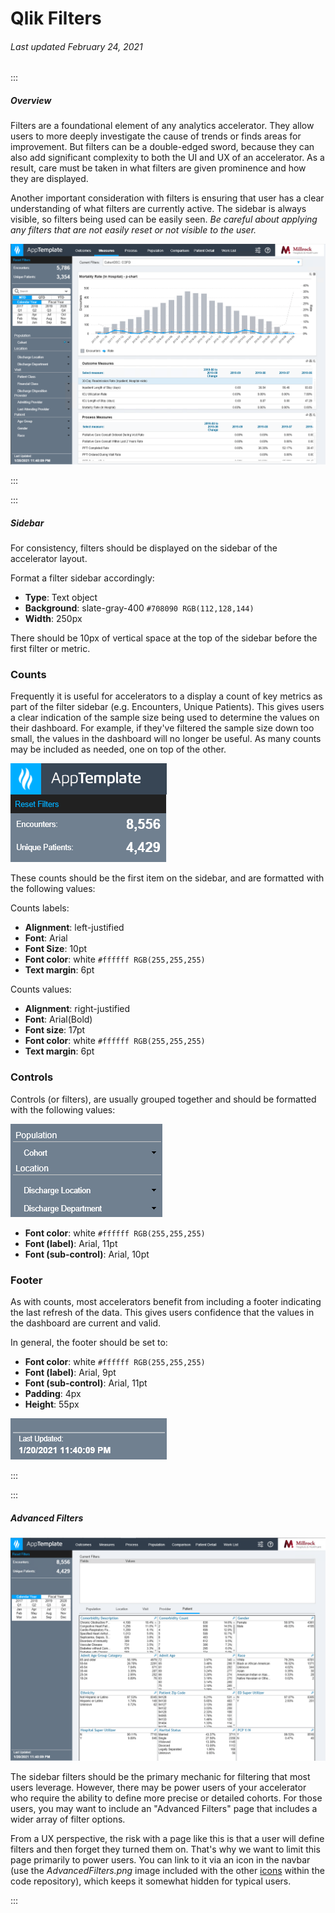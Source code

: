 # Qlik Filters

###### Last updated February 24, 2021

:::

##### Overview

Filters are a foundational element of any analytics accelerator.
They allow users to more deeply investigate the cause of trends or finds areas for improvement.
But filters can be a double-edged sword, because they can also add significant complexity to both the UI and UX of an accelerator.
As a result, care must be taken in what filters are given prominence and how they are displayed.

Another important consideration with filters is ensuring that user has a clear understanding of what filters are currently active.
The sidebar is always visible, so filters being used can be easily seen.
*Be careful about applying any filters that are not easily reset or not visible to the user.*

![Filter Sidebar](./assets/analytics/qlik/qlik-filter-pane.png "Filter Sidebar")

:::

:::

##### Sidebar

For consistency, filters should be displayed on the sidebar of the accelerator layout.

Format a filter sidebar accordingly:
- **Type**: Text object
- **Background**: slate-gray-400 `#708090 RGB(112,128,144)`
- **Width**: 250px

There should be 10px of vertical space at the top of the sidebar before the first filter or metric.

### Counts

Frequently it is useful for accelerators to a display a count of key metrics as part of the filter sidebar (e.g. Encounters, Unique Patients).
This gives users a clear indication of the sample size being used to determine the values on their dashboard.
For example, if they've filtered the sample size down too small, the values in the dashboard will no longer be useful.
As many counts may be included as needed, one on top of the other.

![Filter Counts](./assets/analytics/qlik/qlik-filter-counts.png "Filter Counts")

These counts should be the first item on the sidebar, and are formatted with the following values:

Counts labels:
- **Alignment**: left-justified
- **Font**: Arial
- **Font Size**: 10pt
- **Font color**: white `#ffffff RGB(255,255,255)`
- **Text margin**: 6pt

Counts values:
- **Alignment**: right-justified
- **Font**: Arial(Bold)
- **Font size**: 17pt
- **Font color**: white `#ffffff RGB(255,255,255)`
- **Text margin**: 6pt

### Controls

Controls (or filters), are usually grouped together and should be formatted with the following values:

![Filter Control](./assets/analytics/qlik/qlik-filter-control.png "Filter Control")

- **Font color**: white `#ffffff RGB(255,255,255)`
- **Font (label)**: Arial, 11pt
- **Font (sub-control)**: Arial, 10pt

### Footer

As with counts, most accelerators benefit from including a footer indicating the last refresh of the data.
This gives users confidence that the values in the dashboard are current and valid.

In general, the footer should be set to:

- **Font color**: white `#ffffff RGB(255,255,255)`
- **Font (label)**: Arial, 9pt
- **Font (sub-control)**: Arial, 11pt
- **Padding**: 4px
- **Height**: 55px

![Filter Footer](./assets/analytics/qlik/qlik-filter-footer.png "Filter Footer")

:::

:::


##### Advanced Filters

![Advanced Filters](./assets/analytics/qlik/qlik-advanced-filters.png "Advanced Filters")

The sidebar filters should be the primary mechanic for filtering that most users leverage.
However, there may be power users of your accelerator who require the ability to define more precise or detailed cohorts.
For those users, you may want to include an "Advanced Filters" page that includes a wider array of filter options.

From a UX perspective, the risk with a page like this is that a user will define filters and then forget they turned them on.
That's why we want to limit this page primarily to power users.
You can link to it via an icon in the navbar (use the *AdvancedFilters.png* image included with the other [icons](https://dev.azure.com/healthcatalyst/Analytic%20Solutions/_git/ASO?path=%2F_references%2F_includes%2Fimages%2FHealthCatalystStockSet%2Fhcicons%2FPNG) within the code repository), which keeps it somewhat hidden for typical users.

:::
